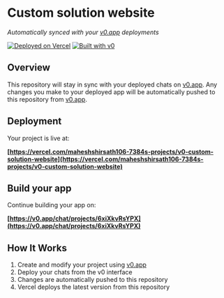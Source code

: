 # Custom solution website

*Automatically synced with your [v0.app](https://v0.app) deployments*

[![Deployed on Vercel](https://img.shields.io/badge/Deployed%20on-Vercel-black?style=for-the-badge&logo=vercel)](https://vercel.com/maheshshirsath106-7384s-projects/v0-custom-solution-website)
[![Built with v0](https://img.shields.io/badge/Built%20with-v0.app-black?style=for-the-badge)](https://v0.app/chat/projects/6xiXkvRsYPX)

## Overview

This repository will stay in sync with your deployed chats on [v0.app](https://v0.app).
Any changes you make to your deployed app will be automatically pushed to this repository from [v0.app](https://v0.app).

## Deployment

Your project is live at:

**[https://vercel.com/maheshshirsath106-7384s-projects/v0-custom-solution-website](https://vercel.com/maheshshirsath106-7384s-projects/v0-custom-solution-website)**

## Build your app

Continue building your app on:

**[https://v0.app/chat/projects/6xiXkvRsYPX](https://v0.app/chat/projects/6xiXkvRsYPX)**

## How It Works

1. Create and modify your project using [v0.app](https://v0.app)
2. Deploy your chats from the v0 interface
3. Changes are automatically pushed to this repository
4. Vercel deploys the latest version from this repository
